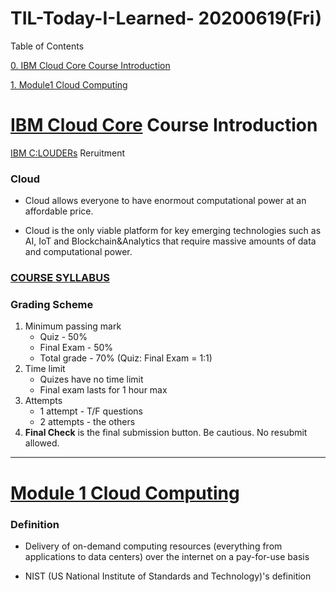 # TIL-Today-I-Learned- 20200619(Fri)




Table of Contents

[0. IBM Cloud Core Course Introduction](#ibm-cloud-core-course-introduction)

[1. Module1 Cloud Computing](#module-1-cloud-computing)

# [IBM Cloud Core](https://cognitiveclass.ai/badges/cloud-core) Course Introduction

[IBM C:LOUDERs](https://developer.ibm.com/kr/clouders/) Reruitment

### Cloud

- Cloud allows everyone to have enormout computational power at an affordable price.

- Cloud is the only viable platform for key emerging technologies such as AI, IoT and Blockchain&Analytics that require massive amounts of data and computational power.

### [COURSE SYLLABUS](https://courses.cognitiveclass.ai/courses/course-v1:IBMDeveloperSkillsNetwork+CC0101EN+2020T1/courseware/a0dba6a2c7e54f7b94f104fbe48cf836/719c6bade1f14574914c5b87f3348a16/1?activate_block_id=block-v1%3AIBMDeveloperSkillsNetwork%2BCC0101EN%2B2020T1%2Btype%40vertical%2Bblock%402304bd3b4c8f4d5490136e880b999e8a)

### Grading Scheme

1. Minimum passing mark
   - Quiz - 50%
   - Final Exam - 50%
   - Total grade - 70% (Quiz: Final Exam = 1:1)
2. Time limit
   - Quizes have no time limit
   - Final exam lasts for 1 hour max
3. Attempts
   - 1 attempt - T/F questions
   - 2 attempts - the others
4. **Final Check** is the final submission button. Be cautious. No resubmit allowed.



---









# [Module 1 Cloud Computing](https://courses.cognitiveclass.ai/courses/course-v1:IBMDeveloperSkillsNetwork+CC0101EN+2020T1/courseware/97dfd2321ab2469c9b8ebaaecf03a508/b98c1301aacd4ef58e8bedbfac2a0a84/1?activate_block_id=block-v1%3AIBMDeveloperSkillsNetwork%2BCC0101EN%2B2020T1%2Btype%40vertical%2Bblock%4063e0e054108045559f9e7529f9c751c9)

### Definition

- Delivery of on-demand computing resources (everything from applications to data centers) over the internet on a pay-for-use basis

- NIST (US National Institute of Standards and Technology)'s definition
